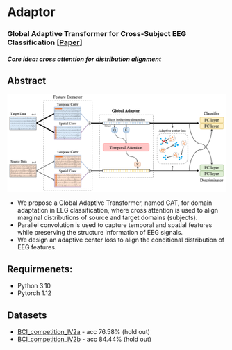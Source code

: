 # Adaptor
### Global Adaptive Transformer for Cross-Subject EEG Classification [[Paper](https://ieeexplore.ieee.org/document/9991178)]
##### Core idea: cross attention for distribution alignment

## Abstract
![Network Architecture](/Fig1.png)

- We propose a Global Adaptive Transformer, named GAT, for domain adaptation in EEG classification, where cross attention is used to align marginal distributions of source and target domains (subjects).
- Parallel convolution is used to capture temporal and spatial features while preserving the structure information of EEG signals.
- We design an adaptive center loss to align the conditional distribution of EEG features.


## Requirmenets:
- Python 3.10
- Pytorch 1.12


## Datasets
- [BCI_competition_IV2a](https://www.bbci.de/competition/iv/) - acc 76.58% (hold out)
- [BCI_competition_IV2b](https://www.bbci.de/competition/iv/) - acc 84.44% (hold out)
<!-- - [SEED](https://bcmi.sjtu.edu.cn/home/seed/seed.html) - acc 95.30% (5-fold) -->


<!-- ## Citation
Hope this code can be useful. I would be very appreciate if you cite us in your paper. 😊
```
@article{song2023eeg,
  title = {{{EEG Conformer}}: {{Convolutional Transformer}} for {{EEG Decoding}} and {{Visualization}}},
  shorttitle = {{{EEG Conformer}}},
  author = {Song, Yonghao and Zheng, Qingqing and Liu, Bingchuan and Gao, Xiaorong},
  year = {2023},
  journal = {IEEE Transactions on Neural Systems and Rehabilitation Engineering},
  volume = {31},
  pages = {710--719},
  issn = {1558-0210},
  doi = {10.1109/TNSRE.2022.3230250}
}
```  -->

